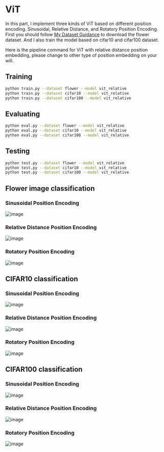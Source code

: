 # ViT #
In this part, I implement three kinds of ViT based on different position encoding. Sinusoidal, Relative Distance, and Rotatory Position Encoding. First you should follow [My Dataset Guidance](https://github.com/tungyen/Deep_learning_CV/tree/master/Dataset) to download the flower dataset. And I also train the model based on cifar10 and cifar100 dataset.

Here is the pipeline command for ViT with relative distance position embedding, please change to other type of position embedding on your will.

## Training ##
```bash
python train.py --dataset flower --model vit_relative
python train.py --dataset cifar10 --model vit_relative
python train.py --dataset cifar100 --model vit_relative
```

## Evaluating ##
```bash
python eval.py --dataset flower --model vit_relative
python eval.py --dataset cifar10 --model vit_relative
python eval.py --dataset cifar100 --model vit_relative
```

## Testing ##
```bash
python test.py --dataset flower --model vit_relative
python test.py --dataset cifar10 --model vit_relative
python test.py --dataset cifar100 --model vit_relative
```


## Flower image classification ##

### Sinusoidal Position Encoding ###

![image](https://github.com/tungyen/Deep_learning_CV/blob/master/Classification_2d/ViT/img/vit_sinusoidal_flower.png)

### Relative Distance Position Encoding ###

![image](https://github.com/tungyen/Deep_learning_CV/blob/master/Classification_2d/ViT/img/vit_relative_flower.png)

### Rotatory Position Encoding ###

![image](https://github.com/tungyen/Deep_learning_CV/blob/master/Classification_2d/ViT/img/vit_rope_flower.png)


## CIFAR10 classification ##

### Sinusoidal Position Encoding ###

![image](https://github.com/tungyen/Deep_learning_CV/blob/master/Classification_2d/ViT/img/vit_sinusoidal_cifar10.png)

### Relative Distance Position Encoding ###

![image](https://github.com/tungyen/Deep_learning_CV/blob/master/Classification_2d/ViT/img/vit_relative_cifar10.png)

### Rotatory Position Encoding ###

![image](https://github.com/tungyen/Deep_learning_CV/blob/master/Classification_2d/ViT/img/vit_rope_cifar10.png)


## CIFAR100 classification ##

### Sinusoidal Position Encoding ###

![image](https://github.com/tungyen/Deep_learning_CV/blob/master/Classification_2d/ViT/img/vit_sinusoidal_cifar100.png)

### Relative Distance Position Encoding ###

![image](https://github.com/tungyen/Deep_learning_CV/blob/master/Classification_2d/ViT/img/vit_relative_cifar100.png)

### Rotatory Position Encoding ###

![image](https://github.com/tungyen/Deep_learning_CV/blob/master/Classification_2d/ViT/img/vit_rope_cifar100.png)